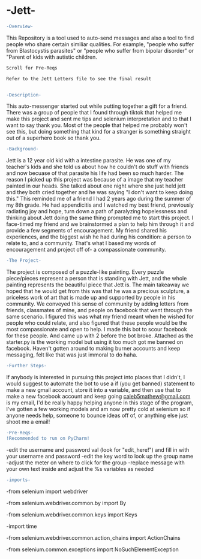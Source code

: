 # -Jett-
```diff
-Overview-
```
This Repository is a tool used to auto-send messages and also a tool to find people who share certain similiar qualities.
For example, "people who suffer from Blastocystis parasites" or "people who suffer from bipolar disorder" or "Parent of 
kids with autistic children.
```diff
Scroll for Pre-Reqs 

Refer to the Jett Letters file to see the final result 
```

```diff

-Description-
```
This auto-messenger started out while putting together a gift for a friend. There was a group of people that I found through 
tiktok that helped me make this project and sent me tips and selenium interpretation and to that I want to say thank you. 
Most of the people that helped me probably won't see this, but doing something that kind for a stranger is something straight 
out of a superhero book so thank you. 

```diff
-Background-
```
Jett is a 12 year old kid with a intestine parasite. He was one of my teacher's kids and she told us about how he couldn't do 
stuff with friends and now becuase of that parasite his life had been so much harder. The reason I picked up this project
was because of a image that my teacher painted in our heads. She talked about one night where she just held jett and they both 
cried together and he was saying "I don't want to keep doing this." This reminded me of a friend I had 2 years ago during the 
summer of my 8th grade. He had appendicitis and I watched my best friend, previously radiating joy and hope, turn down a path of
paralyzing hopelessness and thinking about Jett doing the same thing prompted me to start this project. I face-timed my friend 
and we brainstormed a plan to help him through it and provide a few segments of encouragement. My friend shared his experiences,
and the biggest wish he had during his condition: a person to relate to, and a community. That's what I based my words of 
encouragement and project off of- a compassionate community.

```diff
-The Project-
```
The project is composed of a puzzle-like painting. Every puzzle piece/pieces represent a person that is standing with Jett, 
and the whole painting represents the beautiful piece that Jett is. The main takeaway we hoped that he would get from this 
was that he was a precious sculpture, a priceless work of art that is made up and supported by people in his community. We 
conveyed this sense of community by adding letters from friends, classmates of mine, and people on facebook that went through
the same scenario. I figured this was what my friend meant when he wished for people who could relate, and also figured that
these people would be the most compassionate and open to help. I made this bot to scour facebook for these people. And came 
up with 2 before the bot broke. Attached as the starter.py is the working model but using it too much got me banned on facebook.
Haven't gotten around to making burner accounts and keep messaging, felt like that was just immoral to do haha. 

```diff
-Further Steps-
```
If anybody is interested in pursuing this project into places that I didn't, I would suggest to automate the bot to use a 
if (you get banned) statement to make a new gmail account, store it into a variable, and then use that to make a new facebook
account and keep going
caleb5mathew@gmail.com is my email, I'd be really happy helping anyone in this stage of the program, I've gotten a few 
working models and am now pretty cold at selenium so if anyone needs help, someone to bounce ideas off of, or anything else
just shoot me a email!

```diff
-Pre-Reqs-
!Recommended to run on PyCharm!
```
  -edit the username and password val (look for "edit_here!") and fill in with your username and password
  -edit the key word to look up the group name
  -adjust the meter on where to click for the group
  -replace message with your own text inside and adjust the %s variables as needed
```diff
-imports-
```
-from selenium import webdriver

-from selenium.webdriver.common.by import By

-from selenium.webdriver.common.keys import Keys

-import time

-from selenium.webdriver.common.action_chains import ActionChains

-from selenium.common.exceptions import NoSuchElementException


